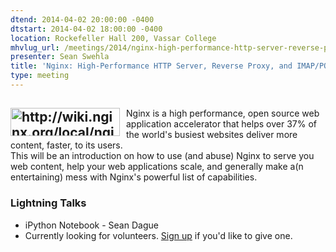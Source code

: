 ```yaml
---
dtend: 2014-04-02 20:00:00 -0400
dtstart: 2014-04-02 18:00:00 -0400
location: Rockefeller Hall 200, Vassar College
mhvlug_url: /meetings/2014/nginx-high-performance-http-server-reverse-proxy-and-imappop3-proxy-server-0
presenter: Sean Swehla
title: 'Nginx: High-Performance HTTP Server, Reverse Proxy, and IMAP/POP3 Proxy Server'
type: meeting
---
```



## <img alt="http://wiki.nginx.org/local/nginx-logo.png" src="https://mhvlug.org/sites/default/files/nginx-logo.png" style="width: 175px; float: left; height: 45px; padding-right: 10px;" />

Nginx is a high performance, open source web application accelerator that helps over 37% of the world's busiest websites deliver more content, faster, to its users. <br />This will be an introduction on how to use (and abuse) Nginx to serve you web content, help your web applications scale, and generally make a(n entertaining) mess with Nginx's powerful list of capabilities.

### Lightning Talks
- iPython Notebook - Sean Dague
- Currently looking for volunteers. [Sign up](http://mhvlug.org/contact/Lightning-Talk) if you'd like to give one.